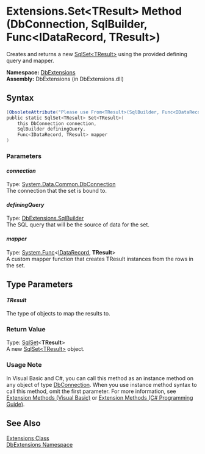 Extensions.Set&lt;TResult> Method (DbConnection, SqlBuilder, Func&lt;IDataRecord, TResult>)
===========================================================================================
Creates and returns a new [SqlSet&lt;TResult>][1] using the provided defining query and mapper.

**Namespace:** [DbExtensions][2]  
**Assembly:** DbExtensions (in DbExtensions.dll)

Syntax
------

```csharp
[ObsoleteAttribute("Please use From<TResult>(SqlBuilder, Func<IDataRecord, TResult>) instead.")]
public static SqlSet<TResult> Set<TResult>(
	this DbConnection connection,
	SqlBuilder definingQuery,
	Func<IDataRecord, TResult> mapper
)
```

### Parameters

#### *connection*
Type: [System.Data.Common.DbConnection][3]  
The connection that the set is bound to.

#### *definingQuery*
Type: [DbExtensions.SqlBuilder][4]  
The SQL query that will be the source of data for the set.

#### *mapper*
Type: [System.Func][5]&lt;[IDataRecord][6], **TResult**>  
A custom mapper function that creates TResult instances from the rows in the set.


Type Parameters
---------------

#### *TResult*
The type of objects to map the results to.

### Return Value
Type: [SqlSet][1]&lt;**TResult**>  
A new [SqlSet&lt;TResult>][1] object.
### Usage Note
In Visual Basic and C#, you can call this method as an instance method on any object of type [DbConnection][3]. When you use instance method syntax to call this method, omit the first parameter. For more information, see [Extension Methods (Visual Basic)][7] or [Extension Methods (C# Programming Guide)][8].

See Also
--------
[Extensions Class][9]  
[DbExtensions Namespace][2]  

[1]: ../SqlSet_1/README.md
[2]: ../README.md
[3]: http://msdn.microsoft.com/en-us/library/c790zwhc
[4]: ../SqlBuilder/README.md
[5]: http://msdn.microsoft.com/en-us/library/bb549151
[6]: http://msdn.microsoft.com/en-us/library/93wb1heh
[7]: http://msdn.microsoft.com/en-us/library/bb384936.aspx
[8]: http://msdn.microsoft.com/en-us/library/bb383977.aspx
[9]: README.md